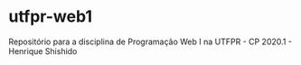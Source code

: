 # utfpr-web1
Repositório para a disciplina de Programação Web I na UTFPR - CP 2020.1 - Henrique Shishido
